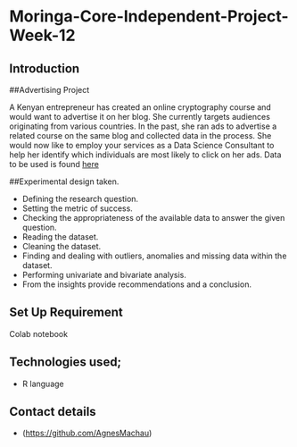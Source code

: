 # Moringa-Core-Independent-Project-Week-12

## Introduction 
##Advertising Project

A Kenyan entrepreneur has created an online cryptography course and would want to advertise it on her blog. She currently targets audiences originating from various countries. In the past, she ran ads to advertise a related course on the same blog and collected data in the process. She would now like to employ your services as a Data Science Consultant to help her identify which individuals are most likely to click on her ads. Data to be used is found <a href=http://bit.ly/IPAdvertisingData>here</a>

##Experimental design taken.
* Defining the research question.
* Setting the metric of success.
* Checking the appropriateness of the available data to answer the given question.
* Reading the dataset.
* Cleaning the dataset.
* Finding and dealing with outliers, anomalies and missing data within the dataset.
* Performing univariate and bivariate analysis.
* From the insights provide recommendations and a conclusion.

## Set Up Requirement
Colab notebook


## Technologies used;

 * R language

 

 
 
## Contact details

 * (https://github.com/AgnesMachau)

